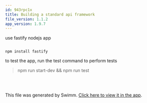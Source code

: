 ```yaml
---
id: 943rpc1x
title: Building a standard api framework
file_version: 1.1.2
app_version: 1.9.7
---
```


use fastify nodejs app

```

npm install fastify
```

to test the app, run the test command to perform tests

> npm run start-dev && npm run test

<br/>

<br/>

This file was generated by Swimm. [Click here to view it in the app](https://swimm-web-app--9de6cb46-fe2b-11ed-be56-0242ac120002-p7m6el54.web.app/repos/Z2l0aHViJTNBJTNBZGF0YXRydWNrZXIuaW8lM0ElM0FnYXVyYXZzaGFua2FyY2Fu/docs/943rpc1x).
